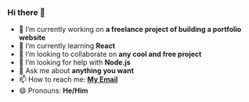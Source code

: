 ### Hi there 👋

- 🔭 I’m currently working on **a freelance project of building a portfolio website**
- 🌱 I’m currently learning **React**
- 👯 I’m looking to collaborate on **any cool and free project**
- 🤔 I’m looking for help with **Node.js**
- 💬 Ask me about **anything you want**
- 📫 How to reach me: **[My Email](mailto:farshad.hatami95@gmail.com)**
- 😄 Pronouns: **He/Him**
